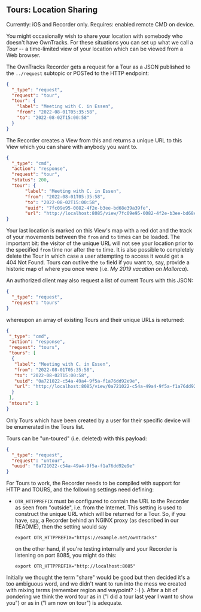 ## Tours: Location Sharing

Currently: iOS and Recorder only.
Requires: enabled remote CMD on device.

You might occasionally wish to share your location with somebody who doesn't have OwnTracks. For these situations you can set up what we call a _Tour_ -- a time-limited view of your location which can be viewed from a Web browser.

The OwnTracks Recorder gets a request for a Tour as a JSON published to the `../request` subtopic or POSTed to the HTTP endpoint:

```json
{
  "_type": "request",
  "request": "tour",
  "tour": {
    "label": "Meeting with C. in Essen",
    "from": "2022-08-01T05:35:58",
    "to": "2022-08-02T15:00:58"
  }
}
```

The Recorder creates a View from this and returns a unique URL to this View which you can share with anybody you want to.

```json
{
  "_type": "cmd",
  "action": "response",
  "request": "tour",
  "status": 200,
  "tour": {
       "label": "Meeting with C. in Essen",
       "from": "2022-08-01T05:35:58",
       "to": "2022-08-02T15:00:58",
       "uuid": "7fc09e95-0082-4f2e-b3ee-bd68e39a39fe",
       "url": "http://localhost:8085/view/7fc09e95-0082-4f2e-b3ee-bd68e39a39fe"
}
```


Your last location is marked on this View's map with a red dot and the track of your movements between the `from` and `to` times can be loaded. The important bit: the visitor of the unique URL will not see your location prior to the specified `from` time nor after the `to` time. It is also possible to completely delete the Tour in which case a user attempting to access it would get a 404 Not Found. Tours can outlive the `to` field if you want to, say, provide a historic map of where you once were (i.e. _My 2019 vacation on Mallorca_).

An authorized client may also request a list of current Tours with this JSON:

```json
{
  "_type": "request",
  "request": "tours"
}
```

whereupon an array of existing Tours and their unique URLs is returned:

```json
{
 "_type": "cmd",
 "action": "response",
 "request": "tours",
 "tours": [
  {
   "label": "Meeting with C. in Essen",
   "from": "2022-08-01T05:35:58",
   "to": "2022-08-02T15:00:58",
   "uuid": "0a721022-c54a-49a4-9f5a-f1a76dd92e9e",
   "url": "http://localhost:8085/view/0a721022-c54a-49a4-9f5a-f1a76dd92e9e"
  }
 ],
 "ntours": 1
}
```

Only Tours which have been created by a user for their specific device will be enumerated in the Tours list.

Tours can be "un-toured" (i.e. deleted) with this payload:

```json
{
  "_type": "request",
  "request": "untour",
  "uuid": "0a721022-c54a-49a4-9f5a-f1a76dd92e9e"
}
```

For Tours to work, the Recorder needs to be compiled with support for HTTP and TOURS, and the following settings need defining:

- `OTR_HTTPPREFIX` must be configured to contain the URL to the Recorder as seen from "outside", i.e. from the Internet. This setting is used to construct the unique URL which will be returned for a Tour. So, if you have, say, a Recorder behind an NGINX proxy (as described in our README), then the setting would say
   ```console
   export OTR_HTTPPREFIX="https://example.net/owntracks"
   ```
   on the other hand, if you're testing internally and your Recorder is listening on port 8085, you might do this:
   ```console
   export OTR_HTTPPREFIX="http://localhost:8085"
   ```

Initially we thought the term "share" would be good but then decided it's a too ambiguous word, and we didn't want to run into the mess we created with mixing terms (remember region and waypoint? :-) ). After a bit of pondering we think the word tour as in ("I did a tour last year I want to show you") or as in ("I am now on tour") is adequate.



